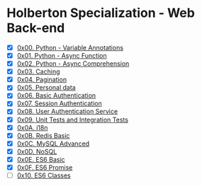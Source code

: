 # Holberton Specialization - Web Back-end

- [x] [0x00. Python - Variable Annotations](https://github.com/pforciol/holbertonschool-web_back_end/tree/master/0x00-python_variable_annotations)
- [x] [0x01. Python - Async Function](https://github.com/pforciol/holbertonschool-web_back_end/tree/master/0x01-python_async_function)
- [x] [0x02. Python - Async Comprehension](https://github.com/pforciol/holbertonschool-web_back_end/tree/master/0x02-python_async_comprehension)
- [x] [0x03. Caching](https://github.com/pforciol/holbertonschool-web_back_end/tree/master/0x03-caching)
- [x] [0x04. Pagination](https://github.com/pforciol/holbertonschool-web_back_end/tree/master/0x04-pagination)
- [x] [0x05. Personal data](https://github.com/pforciol/holbertonschool-web_back_end/tree/master/0x04-pagination)
- [x] [0x06. Basic Authentication](https://github.com/pforciol/holbertonschool-web_back_end/tree/master/0x04-pagination)
- [x] [0x07. Session Authentication](https://github.com/pforciol/holbertonschool-web_back_end/tree/master/0x04-pagination)
- [x] [0x08. User Authentication Service](https://github.com/pforciol/holbertonschool-web_back_end/tree/master/0x04-pagination)
- [x] [0x09. Unit Tests and Integration Tests](https://github.com/pforciol/holbertonschool-web_back_end/tree/master/0x04-pagination)
- [x] [0x0A. i18n](https://github.com/pforciol/holbertonschool-web_back_end/tree/master/0x0A-i18n)
- [x] [0x0B. Redis Basic](https://github.com/pforciol/holbertonschool-web_back_end/tree/master/0x0B_redis_basic)
- [x] [0x0C. MySQL Advanced](https://github.com/pforciol/holbertonschool-web_back_end/tree/master/0x0C-MySQL_Advanced)
- [x] [0x0D. NoSQL](https://github.com/pforciol/holbertonschool-web_back_end/tree/master/0x0D-NoSQL)
- [x] [0x0E. ES6 Basic](https://github.com/pforciol/holbertonschool-web_back_end/tree/master/0x0E-ES6_basic)
- [x] [0x0F. ES6 Promise](https://github.com/pforciol/holbertonschool-web_back_end/tree/master/0x0F-ES6_promise)
- [ ] [0x10. ES6 Classes](https://github.com/pforciol/holbertonschool-web_back_end/tree/master/0x10-ES6_classes)

